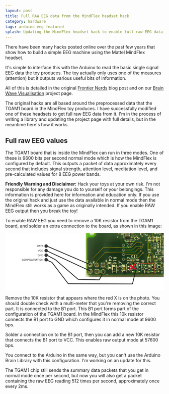 ```yaml
---
layout: post
title: Full RAW EEG data from the MindFlex headset hack
category: hardware
tags: arduino eeg featured
splash: Updating the MindFlex headset hack to enable full raw EEG data output.
---
```

There have been many hacks posted online over the past few
years that show how to build a simple EEG machine using the
Mattel MindFlex headset.

It's simple to interface this with the Arduino to read the
basic single signal EEG data the toy produces. The toy actually
only uses one of the measures (attention) but it outputs
various useful bits of information.

<!--break-->
All of this is detailed in the original <a href="http://frontiernerds.com/brain-hack">Frontier Nerds</a> blog post and on our [Brain Wave Visualisation](/blog/2013/09/21/brain-wave-visualisation/) project page.

The original hacks are all based around the preprocessed data that the TGAM1
board in the MindFlex toy produces. I have successfully modified one of these headsets to get full raw EEG data from it. I'm in the process of writing a
library and updating the project page with full details, but in the meantime here's how it works.

## Full raw EEG values

The TGAM1 board that is inside the MindFlex can run in three modes. One of these is 9600 bits per second normal mode which is how the MindFlex is configured by default. This outputs a packet of data approximately every second that includes signal strength, attention level, meditation level, and pre-calculated values for 8 EEG power bands.


<strong>Friendly Warning and Disclaimer:</strong>
Hack your toys at your own risk. I'm not responsible for any damage you do
to yourself or your belongings. This information is provided here for
information and education only. If you use the original hack and just use the
data available in normal mode then the MindFlex still works as a game as
originally intended. If you enable RAW EEG output then you break the toy!

To enable RAW EEG you need to remove a 10K resistor from the TGAM1 board, and solder an extra connection to the board, as shown in this image:

<img src="/img/project/mindflex-hack.png" alt="Connection on the TGAM1">

Remove the 10K resistor that appears where the red X is on the photo. You should double check with a multi-meter that you're removing the correct part. It is connected to the B1 port. This B1 port forms part of the configuration
of the TGAM1 board. In the MindFlex this 10k resistor connects the B1 port
to GND which configures it in normal mode at 9600 bps.

Solder a connection on to the B1 port, then you can add a new 10K resistor that
connects the B1 port to VCC. This enables raw output mode at 57600 bps.

You connect to the Arduino in the same way, but you can't use the Arduino
Brain Library with this configuration. I'm working on an update for this.

The TGAM1 chip still sends the summary data packets that you get in normal mode
once per second, but now you will also get a packet containing the raw EEG reading 512 times per second, approximately once every 2ms.
